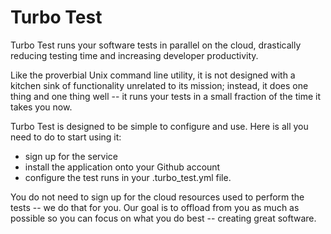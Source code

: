 # Turbo Test

Turbo Test runs your software tests in parallel on the cloud, drastically reducing testing time and increasing developer productivity.

Like the proverbial Unix command line utility, it is not designed with a kitchen sink of functionality unrelated to its mission; instead, it does one thing and one thing well -- it runs your tests in a small fraction of the time it takes you now.
 
Turbo Test is designed to be simple to configure and use. Here is all you need to do to start using it:

* sign up for the service
* install the application onto your Github account
* configure the test runs in your .turbo_test.yml file.

You do not need to sign up for the cloud resources used to perform the tests -- we do that for you. Our goal is to offload from you as much as possible so you can focus on what you do best -- creating great software.
